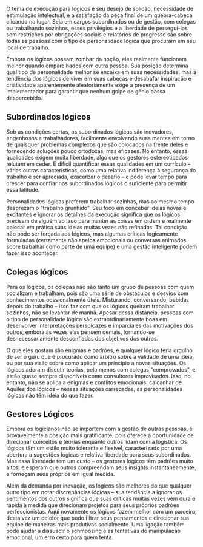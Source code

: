 O tema de execução para lógicos é seu desejo de solidão, necessidade de estimulação intelectual, e a satisfação da peça final de um quebra-cabeça clicando no lugar. Seja em cargos subordinados ou de gestão, com colegas ou trabalhando sozinhos, esses privilégios e a liberdade de persegui-los sem restrições por obrigações sociais e relatórios de progresso são sobre todas as pessoas com o tipo de personalidade lógica que procuram em seu local de trabalho.

Embora os lógicos possam zombar da noção, eles realmente funcionam melhor quando emparelhados com outra pessoa. Sua posição determina qual tipo de personalidade melhor se encaixa em suas necessidades, mas a tendência dos lógicos de viver em suas cabeças e desabafar inspiração e criatividade aparentemente aleatoriamente exige a presença de um implementador para garantir que nenhum golpe de gênio passa despercebido.

## Subordinados lógicos

Sob as condições certas, os subordinados lógicos são inovadores, engenhosos e trabalhadores, facilmente envolvendo suas mentes em torno de quaisquer problemas complexos que são colocados na frente deles e fornecendo soluções pouco ortodoxas, mas eficazes. No entanto, essas qualidades exigem muita liberdade, algo que os gestores estereotipados relutam em ceder. É difícil quantificar essas qualidades em um currículo – várias outras características, como uma relativa indiferença à segurança do trabalho e ser apreciada, exacerbar o desafio – e pode levar tempo para crescer para confiar nos subordinados lógicos o suficiente para permitir essa latitude.

Personalidades lógicas preferem trabalhar sozinhas, mas ao mesmo tempo desprezam o "trabalho grunhido". Seu foco em conceber ideias novas e excitantes e ignorar os detalhes da execução significa que os lógicos precisam de alguém ao lado para manter as coisas em ordem e realmente colocar em prática suas ideias muitas vezes não refinadas. Tal condição não pode ser forçada aos lógicos, mas algumas críticas logicamente formuladas (certamente não apelos emocionais ou conversas animados sobre trabalhar como parte de uma equipe) e uma gestão inteligente podem fazer isso acontecer.

## Colegas lógicos

Para os lógicos, os colegas não são tanto um grupo de pessoas com quem socializam e trabalham, pois são uma série de obstáculos e desvios com conhecimentos ocasionalmente úteis. Misturando, conversando, bebidas depois do trabalho – isso faz com que os lógicos queiram trabalhar sozinhos, não se levantar de manhã. Apesar dessa distância, pessoas com o tipo de personalidade lógica são extraordinariamente boas em desenvolver interpretações perspicazes e imparciales das motivações dos outros, embora às vezes elas pensem demais, tornando-se desnecessariamente desconfiadas dos objetivos dos outros.

O que eles gostam são enigmas e padrões, e qualquer lógico teria orgulho de ser o guru que é procurado como árbitro sobre a validade de uma ideia, ou por sua visão sobre como aplicar um princípio a novas situações. Os lógicos adoram discutir teorias, pelo menos com colegas "comprovados", e estão quase sempre disponíveis como consultores improvisados. Isso, no entanto, não se aplica a enigmas e conflitos emocionais, calcanhar de Aquiles dos lógicos – nessas situações carregadas, as personalidades lógicas não têm ideia do que fazer.

## Gestores Lógicos

Embora os logicianos não se importem com a gestão de outras pessoas, é provavelmente a posição mais gratificante, pois oferece a oportunidade de direcionar conceitos e teorias enquanto outros lidam com a logística. Os lógicos têm um estilo muito tolerante e flexível, caracterizado por uma abertura a sugestões lógicas e relativa liberdade para seus subordinados. Mas essa liberdade tem um custo – os gestores lógicos têm padrões muito altos, e esperam que outros compreendam seus insights instantaneamente, e forneçam seus próprios em igual medida.

Além da demanda por inovação, os lógicos são melhores do que qualquer outro tipo em notar discrepâncias lógicas – sua tendência a ignorar os sentimentos dos outros significa que suas críticas muitas vezes vêm dura e rápida à medida que direcionam projetos para seus próprios padrões perfeccionistas. Aqui novamente os lógicos fazem melhor com um parceiro, desta vez um deletor que pode filtrar seus pensamentos e direcionar sua equipe de maneiras mais produtivas socialmente. Uma ligação também pode ajudar a dissuadir o schmoozing e as tentativas de manipulação emocional, um erro certo para quem tenta.